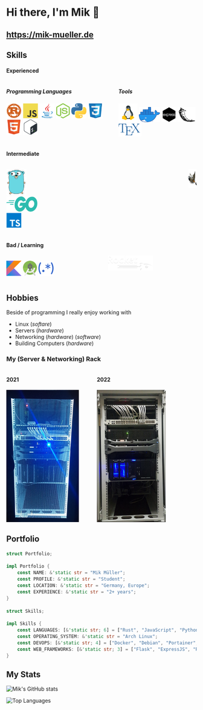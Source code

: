 # Hi there, I'm Mik 👋
## https://mik-mueller.de

## Skills
#### Experienced
<div style='display:flex; justify-content:flex-start; gap: 2rem;'>
<div>
<h5>Programming Languages</h5>
<p>
    <img alt="Rust" title="Rust" src="icons/rust.svg" height="40">
    <img alt="JavaScript" title="JavaScript" src="icons/javascript.svg" height="40">
    <img alt="Java" title="Java" src="icons/java.svg" height="40">
    <img alt="NodeJs" title="NodeJs" src="icons/nodejs.png" height="40">
    <img alt="Python" title="Python" src="icons/python.svg" height="40">
    <img alt="CSS" title="CSS" src="icons/css.svg" height="40">
    <img alt="HTML" title="HTML" src="icons/html.svg" height="40">
    <img alt="Bash" title="Bash" src="icons/bash.svg" height="40">

</p>
</div>
<div>
<h5>Tools</h5>
<p>
    <img alt="Linux" title="Linux" src="icons/linux.png" height="50">
    <img alt="Docker" title="Docker" src="icons/docker.png" height="40">
    <img alt="Express" title="Express" src="icons/express.png" height="40">
    <img alt="Flask" title="Flask" src="icons/flask.svg" height="40">
    <img alt="TeX" title="TeX" src="icons/tex.svg" height="35">
</p>
</div>
</div>

#### Intermediate



<div style='display:flex; justify-content:flex-start; gap: 25rem;'>
<div>
<p>
    <img alt="Go" title="Go" src="icons/gopher.png" height="70">
    <img alt="Go" title="Go" src="icons/go.png" height="40">
    <img alt="TypeScript" title="TypeScript" src="icons/typescript.svg" height="40">
</p>
</div>
<div>
<p>
    <img alt="Gimp" title="Gimp" src="icons/gimp.svg" height="50">
</p>
</div>
</div>

#### Bad / Learning
<div style='display:flex; justify-content:flex-start; gap: 9rem;'>
<div>
<p>
<img alt="Kotlin" title="Kotlin" src="icons/kotlin.svg" height="40">
<img alt="Android Studio" title="Android Studio" src="icons/android-studio.svg" height="40">
<img alt="Regular Expressions" title="Regular Expressions" src="icons/regex.svg" height="40">
</p>
</div>
<div>
    <img alt="Rocket" title="Rocket" src="icons/rocket.svg" height="40">
</div>
</div>

## Hobbies
Beside of programming I really enjoy working with
- Linux (*softare*)
- Servers (*hardware*)
- Networking (*hardware*) (*software*)
- Building Computers (*hardware*)

### My (Server & Networking) Rack
<div style='display:flex; justify-content:flex-start; gap: 3rem;'>
<div>
<h4>2021</h4>
<img alt="2021" title="2021" src="rack.jpg" height="350">
</div>
<div>
<h4>2022</h4>
<img alt="2022" title="2022" src="rack2.jpg" height="350">
</div>
</div>


## Portfolio
```rust
struct Portfolio;

impl Portfolio {
    const NAME: &'static str = "Mik Müller";
    const PROFILE: &'static str = "Student";
    const LOCATION: &'static str = "Germany, Europe";
    const EXPERIENCE: &'static str = "2+ years";
}

struct Skills;

impl Skills {
    const LANGUAGES: [&'static str; 6] = ["Rust", "JavaScript", "Python", "Java", "HTML / CSS"];
    const OPERATING_SYSTEM: &'static str = "Arch Linux";
    const DEVOPS: [&'static str; 4] = ["Docker", "Debian", "Portainer", "Ansible"];
    const WEB_FRAMEWORKS: [&'static str; 3] = ["Flask", "ExpressJS", "Rocket"];
}
```

## My Stats
![Mik's GitHub stats](https://github-readme-stats.vercel.app/api?username=MikMuellerDev&show_icons=true&theme=dracula&include_all_commits=true)

![Top Languages](https://github-readme-stats.vercel.app/api/top-langs/?username=MikMuellerDev&theme=dracula&langs_count=20&layout=compact)

<!-- ![Trophies](https://github-profile-trophy.vercel.app/?username=MikMuellerDev&theme=dracula&margin-w=5&margin-h=5&column=3&row=6) -->

